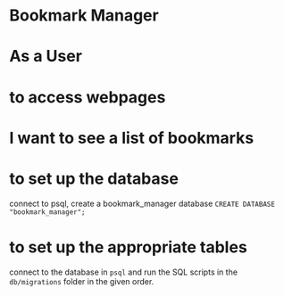 # Bookmark Manager

# As a User
# to access webpages
# I want to see a list of bookmarks
# to set up the database

connect to psql, create a bookmark_manager database
`CREATE DATABASE "bookmark_manager";`
# to set up the appropriate tables
connect to the database in `psql` and run the SQL scripts in the `db/migrations` folder in the given order.